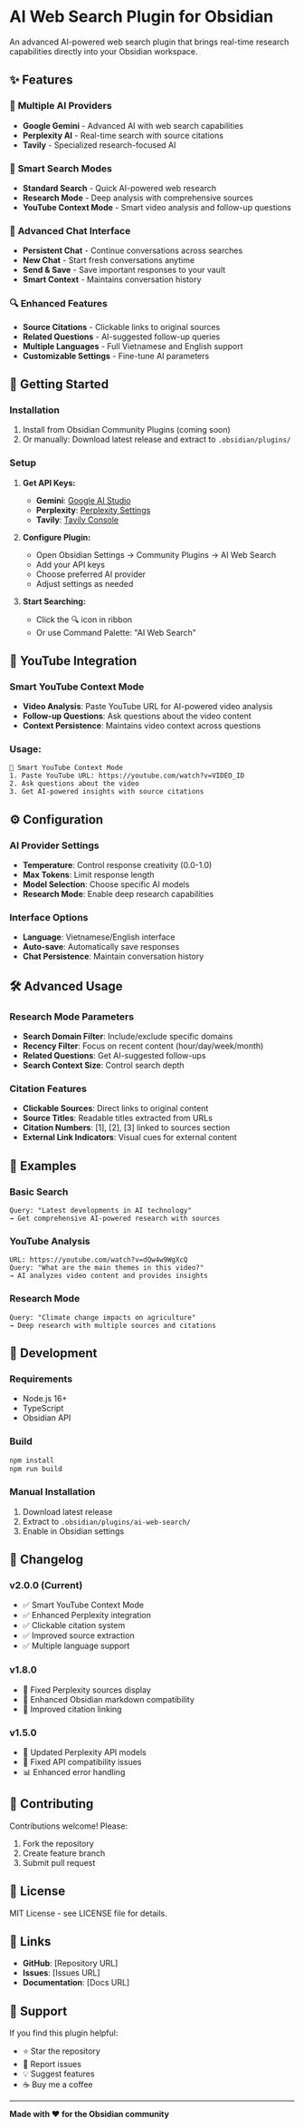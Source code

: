 # AI Web Search Plugin for Obsidian

An advanced AI-powered web search plugin that brings real-time research capabilities directly into your Obsidian workspace.

## ✨ Features

### 🤖 **Multiple AI Providers**
- **Google Gemini** - Advanced AI with web search capabilities
- **Perplexity AI** - Real-time search with source citations  
- **Tavily** - Specialized research-focused AI

### 🎯 **Smart Search Modes**
- **Standard Search** - Quick AI-powered web research
- **Research Mode** - Deep analysis with comprehensive sources
- **YouTube Context Mode** - Smart video analysis and follow-up questions

### 💬 **Advanced Chat Interface**
- **Persistent Chat** - Continue conversations across searches
- **New Chat** - Start fresh conversations anytime
- **Send & Save** - Save important responses to your vault
- **Smart Context** - Maintains conversation history

### 🔍 **Enhanced Features**
- **Source Citations** - Clickable links to original sources
- **Related Questions** - AI-suggested follow-up queries
- **Multiple Languages** - Full Vietnamese and English support
- **Customizable Settings** - Fine-tune AI parameters

## 🚀 Getting Started

### Installation

1. Install from Obsidian Community Plugins (coming soon)
2. Or manually: Download latest release and extract to `.obsidian/plugins/`

### Setup

1. **Get API Keys:**
   - **Gemini**: [Google AI Studio](https://makersuite.google.com/app/apikey)
   - **Perplexity**: [Perplexity Settings](https://www.perplexity.ai/settings/api)
   - **Tavily**: [Tavily Console](https://app.tavily.com/)

2. **Configure Plugin:**
   - Open Obsidian Settings → Community Plugins → AI Web Search
   - Add your API keys
   - Choose preferred AI provider
   - Adjust settings as needed

3. **Start Searching:**
   - Click the 🔍 icon in ribbon
   - Or use Command Palette: "AI Web Search"

## 🎥 YouTube Integration

### Smart YouTube Context Mode
- **Video Analysis**: Paste YouTube URL for AI-powered video analysis
- **Follow-up Questions**: Ask questions about the video content
- **Context Persistence**: Maintains video context across questions

### Usage:
```
🎥 Smart YouTube Context Mode
1. Paste YouTube URL: https://youtube.com/watch?v=VIDEO_ID
2. Ask questions about the video
3. Get AI-powered insights with source citations
```

## ⚙️ Configuration

### AI Provider Settings
- **Temperature**: Control response creativity (0.0-1.0)
- **Max Tokens**: Limit response length
- **Model Selection**: Choose specific AI models
- **Research Mode**: Enable deep research capabilities

### Interface Options
- **Language**: Vietnamese/English interface
- **Auto-save**: Automatically save responses
- **Chat Persistence**: Maintain conversation history

## 🛠️ Advanced Usage

### Research Mode Parameters
- **Search Domain Filter**: Include/exclude specific domains
- **Recency Filter**: Focus on recent content (hour/day/week/month)
- **Related Questions**: Get AI-suggested follow-ups
- **Search Context Size**: Control search depth

### Citation Features
- **Clickable Sources**: Direct links to original content
- **Source Titles**: Readable titles extracted from URLs
- **Citation Numbers**: [1], [2], [3] linked to sources section
- **External Link Indicators**: Visual cues for external content

## 📖 Examples

### Basic Search
```
Query: "Latest developments in AI technology"
→ Get comprehensive AI-powered research with sources
```

### YouTube Analysis
```
URL: https://youtube.com/watch?v=dQw4w9WgXcQ
Query: "What are the main themes in this video?"
→ AI analyzes video content and provides insights
```

### Research Mode
```
Query: "Climate change impacts on agriculture"
→ Deep research with multiple sources and citations
```

## 🔧 Development

### Requirements
- Node.js 16+
- TypeScript
- Obsidian API

### Build
```bash
npm install
npm run build
```

### Manual Installation
1. Download latest release
2. Extract to `.obsidian/plugins/ai-web-search/`
3. Enable in Obsidian settings

## 📝 Changelog

### v2.0.0 (Current)
- ✅ Smart YouTube Context Mode
- ✅ Enhanced Perplexity integration
- ✅ Clickable citation system
- ✅ Improved source extraction
- ✅ Multiple language support

### v1.8.0
- 🔧 Fixed Perplexity sources display
- 🎨 Enhanced Obsidian markdown compatibility
- 🔗 Improved citation linking

### v1.5.0
- 🚀 Updated Perplexity API models
- 🔧 Fixed API compatibility issues
- 📊 Enhanced error handling

## 🤝 Contributing

Contributions welcome! Please:
1. Fork the repository
2. Create feature branch
3. Submit pull request

## 📄 License

MIT License - see LICENSE file for details.

## 🔗 Links

- **GitHub**: [Repository URL]
- **Issues**: [Issues URL]
- **Documentation**: [Docs URL]

## 💝 Support

If you find this plugin helpful:
- ⭐ Star the repository
- 🐛 Report issues
- 💡 Suggest features
- ☕ Buy me a coffee

---

**Made with ❤️ for the Obsidian community**
